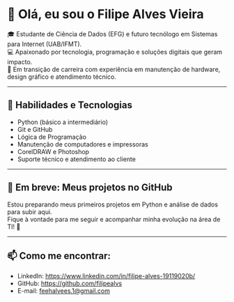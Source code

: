 # 👋 Olá, eu sou o Filipe Alves Vieira

🎓 Estudante de Ciência de Dados (EFG) e futuro tecnólogo em Sistemas para Internet (UAB/IFMT).  
💻 Apaixonado por tecnologia, programação e soluções digitais que geram impacto.  
🔧 Em transição de carreira com experiência em manutenção de hardware, design gráfico e atendimento técnico.

---

## 🚀 Habilidades e Tecnologias

- Python (básico a intermediário)
- Git e GitHub
- Lógica de Programação
- Manutenção de computadores e impressoras
- CorelDRAW e Photoshop
- Suporte técnico e atendimento ao cliente

---

## 📂 Em breve: Meus projetos no GitHub

Estou preparando meus primeiros projetos em Python e análise de dados para subir aqui.  
Fique à vontade para me seguir e acompanhar minha evolução na área de TI! 🚀

---

## 📫 Como me encontrar:

- LinkedIn: https://www.linkedin.com/in/filipe-alves-19119020b/
- GitHub: https://github.com/filipealvs
- E-mail: feehalvees.1@gmail.com

